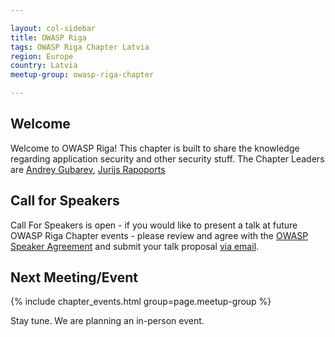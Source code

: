 ```yaml
---

layout: col-sidebar
title: OWASP Riga
tags: OWASP Riga Chapter Latvia
region: Europe
country: Latvia
meetup-group: owasp-riga-chapter

---
```



## Welcome
Welcome to OWASP Riga! This chapter is built to share the knowledge regarding application security and other security stuff. The Chapter Leaders are <a href="mailto:andrey.gubarev@owasp.org">Andrey Gubarev</a>, <a href="mailto:jurijs.rapoports@owasp.org">Jurijs Rapoports</a>


## Call for Speakers
Call For Speakers is open - if you would like to present a talk at future OWASP Riga Chapter events - please review and agree with the [OWASP Speaker Agreement](https://owasp.org/www-policy/legal/speaker-agreement) and submit your talk proposal [via email](mailto:owasp-riga-chapter@owasp.org).

Next Meeting/Event 
---------------------
{% include chapter_events.html group=page.meetup-group %}

Stay tune. We are planning an in-person event. 
